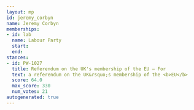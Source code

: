 ```yaml
---
layout: mp
id: jeremy_corbyn
name: Jeremy Corbyn
memberships:
- id: lab
  name: Labour Party
  start: 
  end: 
stances:
- id: PW-1027
  title: Referendum on the UK's membership of the EU — For
  text: a referendum on the UK&rsquo;s membership of the <b>EU</b>
  score: 64.0
  max_score: 330
  num_votes: 21
autogenerated: true
---
```

